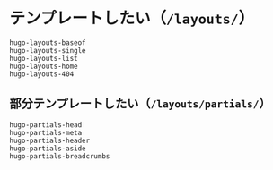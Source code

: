 # テンプレートしたい（`/layouts/`）

```{toctree}
hugo-layouts-baseof
hugo-layouts-single
hugo-layouts-list
hugo-layouts-home
hugo-layouts-404
```

## 部分テンプレートしたい（`/layouts/partials/`）

```{toctree}
hugo-partials-head
hugo-partials-meta
hugo-partials-header
hugo-partials-aside
hugo-partials-breadcrumbs
```
